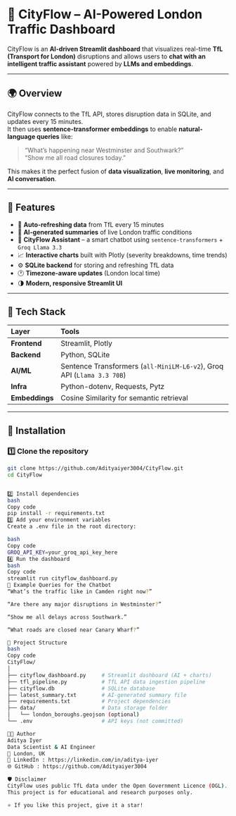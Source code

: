 # 🚦 CityFlow – AI-Powered London Traffic Dashboard

CityFlow is an **AI-driven Streamlit dashboard** that visualizes real-time **TfL (Transport for London)** disruptions and allows users to **chat with an intelligent traffic assistant** powered by **LLMs and embeddings**.

---

## 🌍 Overview

CityFlow connects to the TfL API, stores disruption data in SQLite, and updates every 15 minutes.  
It then uses **sentence-transformer embeddings** to enable **natural-language queries** like:

> “What’s happening near Westminster and Southwark?”  
> “Show me all road closures today.”

This makes it the perfect fusion of **data visualization**, **live monitoring**, and **AI conversation**.

---

## 🧩 Features

- 🔄 **Auto-refreshing data** from TfL every 15 minutes  
- 🧠 **AI-generated summaries** of live London traffic conditions  
- 💬 **CityFlow Assistant** – a smart chatbot using `sentence-transformers` + `Groq Llama 3.3`  
- 📈 **Interactive charts** built with Plotly (severity breakdowns, time trends)  
- ⚙️ **SQLite backend** for storing and refreshing TfL data  
- 🕐 **Timezone-aware updates** (London local time)  
- 🌗 **Modern, responsive Streamlit UI**

---

## 🧠 Tech Stack

| Layer | Tools |
|:------|:------|
| **Frontend** | Streamlit, Plotly |
| **Backend** | Python, SQLite |
| **AI/ML** | Sentence Transformers (`all-MiniLM-L6-v2`), Groq API (`Llama 3.3 70B`) |
| **Infra** | Python-dotenv, Requests, Pytz |
| **Embeddings** | Cosine Similarity for semantic retrieval |

---

## 🧰 Installation

### 1️⃣ Clone the repository
```bash
git clone https://github.com/Adityaiyer3004/CityFlow.git
cd CityFlow


2️⃣ Install dependencies
bash
Copy code
pip install -r requirements.txt
3️⃣ Add your environment variables
Create a .env file in the root directory:

bash
Copy code
GROQ_API_KEY=your_groq_api_key_here
4️⃣ Run the dashboard
bash
Copy code
streamlit run cityflow_dashboard.py
💬 Example Queries for the Chatbot
“What’s the traffic like in Camden right now?”

“Are there any major disruptions in Westminster?”

“Show me all delays across Southwark.”

“What roads are closed near Canary Wharf?”

🚀 Project Structure
bash
Copy code
CityFlow/
│
├── cityflow_dashboard.py     # Streamlit dashboard (AI + charts)
├── tfl_pipeline.py           # TfL API data ingestion pipeline
├── cityflow.db               # SQLite database
├── latest_summary.txt        # AI-generated summary file
├── requirements.txt          # Project dependencies
├── data/                     # Data storage folder
│   └── london_boroughs.geojson (optional)
└── .env                      # API keys (not committed)

🧑‍💻 Author
Aditya Iyer
Data Scientist & AI Engineer
📍 London, UK
💼 LinkedIn : https://linkedin.com/in/aditya-iyer
🌐 GitHub : https://github.com/Adityaiyer3004

🛡️ Disclaimer
CityFlow uses public TfL data under the Open Government Licence (OGL).
This project is for educational and research purposes only.

⭐ If you like this project, give it a star!
